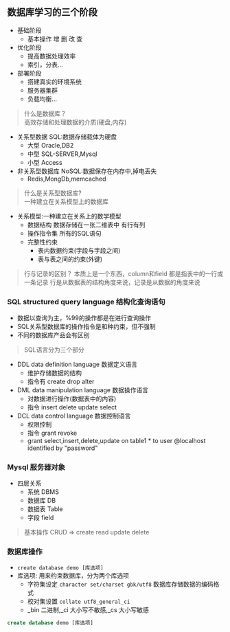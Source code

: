 ## 数据库学习的三个阶段 
- 基础阶段
  + 基本操作 增 删 改 查  
- 优化阶段
  + 提高数据处理效率 
  + 索引，分表...
- 部署阶段
  + 搭建真实的环境系统 
  + 服务器集群 
  + 负载均衡...
> 什么是数据库？  
> 高效存储和处理数据的介质(硬盘,内存) 
- 关系型数据 SQL:数据存储载体为硬盘 
  + 大型 Oracle,DB2 
  + 中型 SQL-SERVER,Mysql 
  + 小型 Access 
- 非关系型数据库 NoSQL:数据保存在内存中,掉电丢失 
  + Redis,MongDb,memcached 
> 什么是关系型数据库?  
> 一种建立在关系模型上的数据库  
- 关系模型:一种建立在关系上的数学模型 
  + 数据结构 数据存储在一张二维表中 有行有列 
  + 操作指令集 所有的SQL语句 
  + 完整性约束 
    - 表内数据约束(字段与字段之间)
    - 表与表之间的约束(外键)  
> 行与记录的区别？
> 本质上是一个东西，column和field 都是指表中的一行或一条记录
> 行是从数据表的结构角度来说，记录是从数据的角度来说  

### SQL structured query language 结构化查询语句 
- 数据以查询为主，%99的操作都是在进行查询操作 
- SQL关系型数据库的操作指令是和种约束，但不强制
- 不同的数据库产品会有区别 
> SQL语言分为三个部分  
- DDL data definition language 数据定义语言 
  + 维护存储数据的结构 
  + 指令有 create drop alter 
- DML data manipulation language 数据操作语言 
  + 对数据进行操作(数据表中的内容)
  + 指令 insert  delete update select 
- DCL data control language 数据控制语言 
  + 权限控制 
  + 指令 grant revoke 
  + grant select,insert,delete,update on table1 * to user @localhost identified by "password"

### Mysql 服务器对象 
- 四层关系  
  + 系统 DBMS 
  + 数据库 DB 
  + 数据表 Table
  + 字段 field
> 基本操作  CRUD => create read update  delete   

### 数据库操作
- `create database demo [库选项]` 
- 库选项: 用来约束数据库，分为两个库选项 
  + 字符集设定 `character set/charset gbk/utf8` 数据库存储数据的编码格式 
  + 校对集设置 `collate utf8_general_ci` 
  + _bin 二进制,_ci 大小写不敏感,_cs 大小写敏感 
```sql
create database demo [库选项]
```
